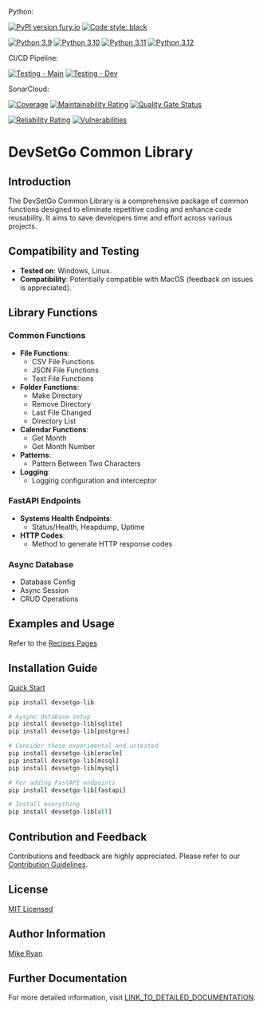 Python:

[![PyPI version fury.io](https://badge.fury.io/py/devsetgo-lib.svg)](https://pypi.python.org/pypi/devsetgo-lib/)
<a href="https://github.com/psf/black"><img alt="Code style: black" src="https://img.shields.io/badge/code%20style-black-000000.svg">

[![Python 3.9](https://img.shields.io/badge/python-3.9-blue.svg)](https://www.python.org/downloads/release/python-390/)
[![Python 3.10](https://img.shields.io/badge/python-3.10-blue.svg)](https://www.python.org/downloads/release/python-3100/)
[![Python 3.11](https://img.shields.io/badge/python-3.11-blue.svg)](https://www.python.org/downloads/release/python-3110/)
[![Python 3.12](https://img.shields.io/badge/python-3.12-blue.svg)](https://www.python.org/downloads/release/python-3120/)

CI/CD Pipeline:

[![Testing - Main](https://github.com/devsetgo/devsetgo_lib/actions/workflows/testing.yml/badge.svg?branch=main)](https://github.com/devsetgo/devsetgo_lib/actions/workflows/testing.yml)
[![Testing - Dev](https://github.com/devsetgo/devsetgo_lib/actions/workflows/testing.yml/badge.svg?branch=dev)](https://github.com/devsetgo/devsetgo_lib/actions/workflows/testing.yml)

SonarCloud:

[![Coverage](https://sonarcloud.io/api/project_badges/measure?project=devsetgo_devsetgo_lib&metric=coverage)](https://sonarcloud.io/dashboard?id=devsetgo_devsetgo_lib)
[![Maintainability Rating](https://sonarcloud.io/api/project_badges/measure?project=devsetgo_devsetgo_lib&metric=sqale_rating)](https://sonarcloud.io/dashboard?id=devsetgo_devsetgo_lib)
[![Quality Gate Status](https://sonarcloud.io/api/project_badges/measure?project=devsetgo_devsetgo_lib&metric=alert_status)](https://sonarcloud.io/dashboard?id=devsetgo_devsetgo_lib)

[![Reliability Rating](https://sonarcloud.io/api/project_badges/measure?project=devsetgo_devsetgo_lib&metric=reliability_rating)](https://sonarcloud.io/dashboard?id=devsetgo_devsetgo_lib)
[![Vulnerabilities](https://sonarcloud.io/api/project_badges/measure?project=devsetgo_devsetgo_lib&metric=vulnerabilities)](https://sonarcloud.io/dashboard?id=devsetgo_devsetgo_lib)

# DevSetGo Common Library

## Introduction
The DevSetGo Common Library is a comprehensive package of common functions designed to eliminate repetitive coding and enhance code reusability. It aims to save developers time and effort across various projects.

## Compatibility and Testing
- **Tested on**: Windows, Linux.
- **Compatibility**: Potentially compatible with MacOS (feedback on issues is appreciated).

## Library Functions
### Common Functions
- **File Functions**:
  - CSV File Functions
  - JSON File Functions
  - Text File Functions
- **Folder Functions**:
  - Make Directory
  - Remove Directory
  - Last File Changed
  - Directory List
- **Calendar Functions**:
  - Get Month
  - Get Month Number
- **Patterns**:
  - Pattern Between Two Characters
- **Logging**:
  - Logging configuration and interceptor

### FastAPI Endpoints
- **Systems Health Endpoints**:
  - Status/Health, Heapdump, Uptime
- **HTTP Codes**:
  - Method to generate HTTP response codes

### Async Database
- Database Config
- Async Session
- CRUD Operations

## Examples and Usage
Refer to the [Recipes Pages](https://devsetgo.github.io/devsetgo_lib/recipes/fastapi/)

## Installation Guide
[Quick Start](https://devsetgo.github.io/devsetgo_lib/quickstart/)

```python
pip install devsetgo-lib

# Aysync database setup
pip install devsetgo-lib[sqlite]
pip install devsetgo-lib[postgres]

# Consider these experimental and untested
pip install devsetgo-lib[oracle]
pip install devsetgo-lib[mssql]
pip install devsetgo-lib[mysql]

# For adding FastAPI endpoints
pip install devsetgo-lib[fastapi]

# Install everything
pip install devsetgo-lib[all]
```


## Contribution and Feedback
Contributions and feedback are highly appreciated. Please refer to our [Contribution Guidelines](https://github.com/devsetgo/devsetgo_lib/blob/main/CONTRIBUTING.md).

## License
[MIT Licensed](https://github.com/devsetgo/devsetgo_lib/blob/main/LICENSE)

## Author Information
[Mike Ryan](https://github.com/devsetgo)

## Further Documentation
For more detailed information, visit [LINK_TO_DETAILED_DOCUMENTATION](https://devsetgo.github.io/devsetgo_lib/).
